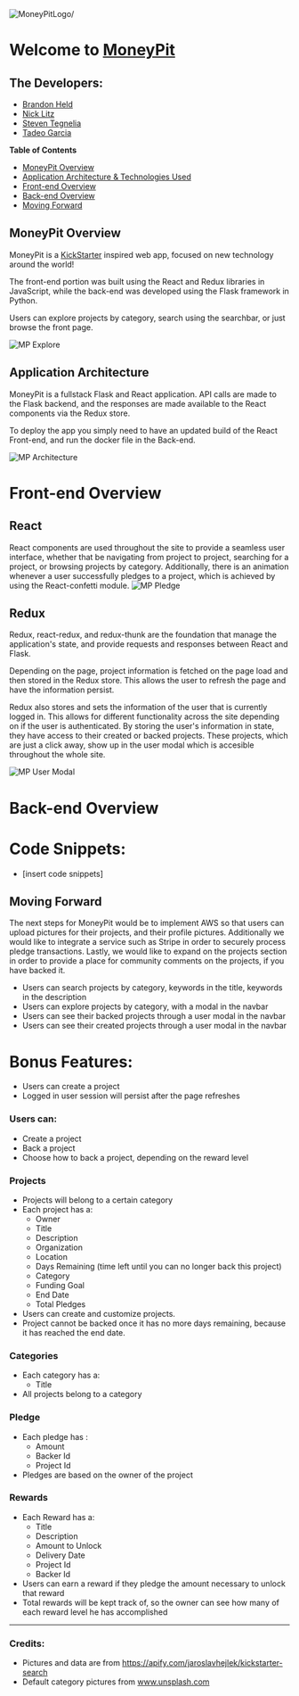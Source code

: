 <img src="https://i.imgur.com/HmQtgf3.jpg" align=center alt=MoneyPitLogo/>

# Welcome to [MoneyPit](https://money-pit.herokuapp.com/)

## The Developers:
- [Brandon Held](https://brandonheld.netlify.app/)
- [Nick Litz](http://www.nicholaslitz.com/)
- [Steven Tegnelia](https://uribgp.com)
- [Tadeo Garcia](https://tadeogarcia.me)

**Table of Contents**
- [MoneyPit Overview](#moneypit-overview)
- [Application Architecture & Technologies Used](#application-architecture)
- [Front-end Overview](#front-end-overview)
- [Back-end Overview](#back-end-overview)
- [Moving Forward](#moving-forward)

## MoneyPit Overview

MoneyPit is a [KickStarter](https://www.kickstarter.com/) inspired web app, focused on new technology around the world!

The front-end portion was built using the React and Redux libraries in JavaScript, while the back-end was developed using the Flask framework in Python.

Users can explore projects by category, search using the searchbar, or just browse the front page.

![MP Explore](/client/public/explore.gif)


## Application Architecture
MoneyPit is a fullstack Flask and React application. API calls are made to the Flask backend, and the responses are made available to the React components via the Redux store.

To deploy the app you simply need to have an updated build of the React Front-end, and run the docker file in the Back-end.

![MP Architecture](/client/public/moneypitarch.png)

# Front-end Overview
## React
React components are used throughout the site to provide a seamless user interface, whether that be navigating from project to project, searching for a project, or browsing projects by category. Additionally, there is an animation whenever a user successfully pledges to a project, which is achieved by using the React-confetti module.
![MP Pledge](/client/public/pledge.gif)

## Redux
Redux, react-redux, and redux-thunk are the foundation that manage the application's state, and provide requests and responses between React and Flask.

Depending on the page, project information is fetched on the page load and then stored in the Redux store. This allows the user to refresh the page and have the information persist.

Redux also stores and sets the information of the user that is currently logged in. This allows for different functionality across the site depending on if the user is authenticated. By storing the user's information in state, they have access to their created or backed projects. These projects, which are just a click away, show up in the user modal which is accesible throughout the whole site.

![MP User Modal](/client/public/usermodal.gif)

# Back-end Overview





# Code Snippets:
- [insert code snippets]

## Moving Forward
The next steps for MoneyPit would be to implement AWS so that users can upload pictures for their projects, and their profile pictures. Additionally we would like to integrate a service such as Stripe in order to securely process pledge transactions. Lastly, we would like to expand on the projects section in order to provide a place for community comments on the projects, if you have backed it.


- Users can search projects by category, keywords in the title, keywords in the description
- Users can explore projects by category, with a modal in the navbar
- Users can see their backed projects through a user modal in the navbar
- Users can see their created projects through a user modal in the navbar

# Bonus Features:

- Users can create a project
- Logged in user session will persist after the page refreshes



### Users can:
* Create a project
* Back a project
* Choose how to back a project, depending on the reward level

### Projects
* Projects will belong to a certain category
* Each project has a:
    * Owner
    * Title
    * Description
    * Organization
    * Location
    * Days Remaining (time left until you can no longer back this project)
    * Category
    * Funding Goal
    * End Date
    * Total Pledges
* Users can create and customize projects.
* Project cannot be backed once it has no more days remaining, because it has reached the end date.
    
### Categories
* Each category has a:
    * Title
* All projects belong to a category

### Pledge
* Each pledge has :
    * Amount
    * Backer Id
    * Project Id
* Pledges are based on the owner of the project

  
### Rewards
* Each Reward has a:
    * Title
    * Description
    * Amount to Unlock
    * Delivery Date
    * Project Id
    * Backer Id
* Users can earn a reward if they pledge the amount necessary to unlock that reward
* Total rewards will be kept track of, so the owner can see how many of each reward level he has accomplished

---



### Credits:
* Pictures and data are from https://apify.com/jaroslavhejlek/kickstarter-search
* Default category pictures from www.unsplash.com
